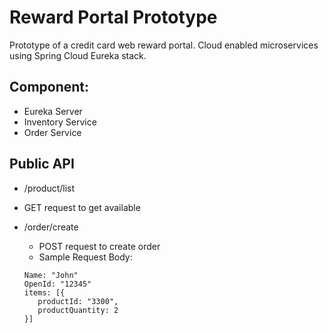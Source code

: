 # Reward Portal Prototype

Prototype of a credit card web reward portal. Cloud enabled microservices using Spring Cloud Eureka stack. 

## Component: 

* Eureka Server
* Inventory Service
* Order Service 

## Public API 

*  /product/list
 * GET request to get available 

* /order/create
  * POST request to create order 
  * Sample Request Body:  
   ```
   Name: "John"
   OpenId: "12345"
   items: [{
      productId: "3300",
      productQuantity: 2
   }]
   ```


